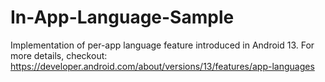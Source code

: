 # In-App-Language-Sample
Implementation of per-app language feature introduced in Android 13. For more details, checkout:  
https://developer.android.com/about/versions/13/features/app-languages
